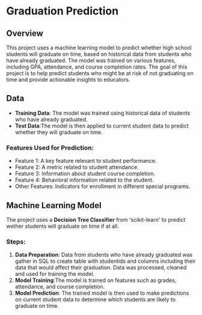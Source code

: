 # Graduation Prediction

## Overview
This project uses a machine learning model to predict whether high school students will graduate on time, based on historical data from students who have already graduated. The model was trained on various features, including GPA, attendance, and course completion rates. The goal of this project is to help predict students who might be at risk of not graduating on time and provide actionable insights to educators.

## Data
- **Training Data**: The model was trained using historical data of students who have already graduated.
- **Test Data**:The model is then applied to current student data to predict whether they will graduate on time.

### Features Used for Prediction:
- Feature 1: A key feature relevant to student performance.
- Feature 2: A metric related to student attendance.
- Feature 3: Information about student course completion.
- Feature 4: Behavioral information related to the student.
- Other Features: Indicators for enrollment in different special programs.


## Machine Learning Model
The project uses a **Decision Tree Classifier** from 'scikit-learn' to predict wether students will graduate on time if at all.

### Steps:
1. **Data Preparation**: Data from students who have already graduated was gather in SQL to create  table with studentids and columns including their data that would affect their graduation. Data was processed, cleaned and used for training the model.
2. **Model Training**:The model is trained on features such as grades, attendance, and course completion.
3. **Model Prediction**: The trained model is then used to make predictions on current student data to determine which students are likely to graduate on time.
